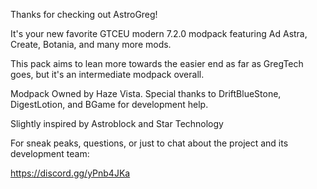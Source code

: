 Thanks for checking out AstroGreg! 



It's your new favorite GTCEU modern 7.2.0 modpack featuring Ad Astra, Create, Botania, and many more mods.



This pack aims to lean more towards the easier end as far as GregTech goes, but it's an intermediate modpack overall.



Modpack Owned by Haze Vista. Special thanks to DriftBlueStone, DigestLotion, and BGame for development help.



Slightly inspired by Astroblock and Star Technology



For sneak peaks, questions, or just to chat about the project and its development team:

https://discord.gg/yPnb4JKa

